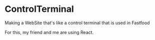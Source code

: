 # ControlTerminal

Making a WebSite  that's like a control terminal that is used in Fastfood

For this, my friend and me are using React.
